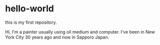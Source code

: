 # hello-world
this is my first repository.

Hi,
I'm a painter usually using oil medium and computer.
I've been in New York City 30 years ago and now in Sapporo Japan.
